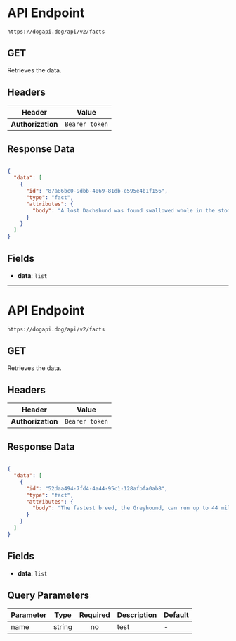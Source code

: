 # API Endpoint

`https://dogapi.dog/api/v2/facts`

## GET

Retrieves the data.

## Headers

| Header | Value |
|--------|-------|
| **Authorization** | `Bearer token` |

## Response Data

```json

{
  "data": [
    {
      "id": "87a86bc0-9dbb-4069-81db-e595e4b1f156",
      "type": "fact",
      "attributes": {
        "body": "A lost Dachshund was found swallowed whole in the stomach of a giant catfish in Berlin on July 2003."
      }
    }
  ]
}

```

## Fields

- **data**: `list`

---

# API Endpoint

`https://dogapi.dog/api/v2/facts`

## GET

Retrieves the data.

## Headers

| Header | Value |
|--------|-------|
| **Authorization** | `Bearer token` |

## Response Data

```json

{
  "data": [
    {
      "id": "52daa494-7fd4-4a44-95c1-128afbfa0ab8",
      "type": "fact",
      "attributes": {
        "body": "The fastest breed, the Greyhound, can run up to 44 miles per hour."
      }
    }
  ]
}

```

## Fields

- **data**: `list`

## Query Parameters

| Parameter | Type | Required | Description | Default |
| :--- | :---: | :---: | :--- | :--- |
| name | string | no | test | - |
